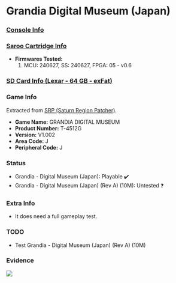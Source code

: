 # Grandia Digital Museum (Japan)

### [Console Info](../../../../../Info/Consoles/VA13/README.md)

### [Saroo Cartridge Info](../../../../../Info/Cartridges/RetroGameParadiseStore/1.32F/README.md)

- <b>Firmwares Tested:</b>
  1. MCU: 240627, SS: 240627, FPGA: 05 - v0.6

### [SD Card Info (Lexar - 64 GB - exFat)](../../../../../Info/SdCards/Lexar/64GB/exfat/README.md)

### Game Info

Extracted from [SRP (Saturn Region Patcher)](https://segaxtreme.net/resources/saturn-region-patcher.81/download).

- <b>Game Name:</b> GRANDIA DIGITAL MUSEUM
- <b>Product Number:</b> T-4512G
- <b>Version:</b> V1.002
- <b>Area Code:</b> J
- <b>Peripheral Code:</b> J

### Status

- Grandia - Digital Museum (Japan): Playable :heavy_check_mark:
- Grandia - Digital Museum (Japan) (Rev A) (10M): Untested :question:

### Extra Info

- It does need a full gameplay test.

### TODO

- Test Grandia - Digital Museum (Japan) (Rev A) (10M)

### Evidence

[![](https://img.youtube.com/vi/hxHHchfZ3Y0/0.jpg)](https://www.youtube.com/watch?v=hxHHchfZ3Y0)
